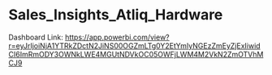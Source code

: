 # Sales_Insights_Atliq_Hardware

Dashboard Link: https://app.powerbi.com/view?r=eyJrIjoiNjA1YTRkZDctN2JiNS00OGZmLTg0Y2EtYmIyNGEzZmEyZjExIiwidCI6ImRmODY3OWNkLWE4MGUtNDVkOC05OWFjLWM4M2VkN2ZmOTVhMCJ9
